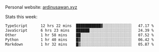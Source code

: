 Personal website: [ardinusawan.xyz](https://ardinusawan.xyz)

Stats this week:
<!--START_SECTION:waka-->

```txt
TypeScript      12 hrs 22 mins  ███████████▓░░░░░░░░░░░░░   47.17 %
JavaScript      6 hrs 23 mins   ██████░░░░░░░░░░░░░░░░░░░   24.39 %
Other           1 hr 58 mins    ██░░░░░░░░░░░░░░░░░░░░░░░   07.52 %
Python          1 hr 40 mins    █▓░░░░░░░░░░░░░░░░░░░░░░░   06.42 %
Markdown        1 hr 32 mins    █▒░░░░░░░░░░░░░░░░░░░░░░░   05.87 %
```

<!--END_SECTION:waka-->
